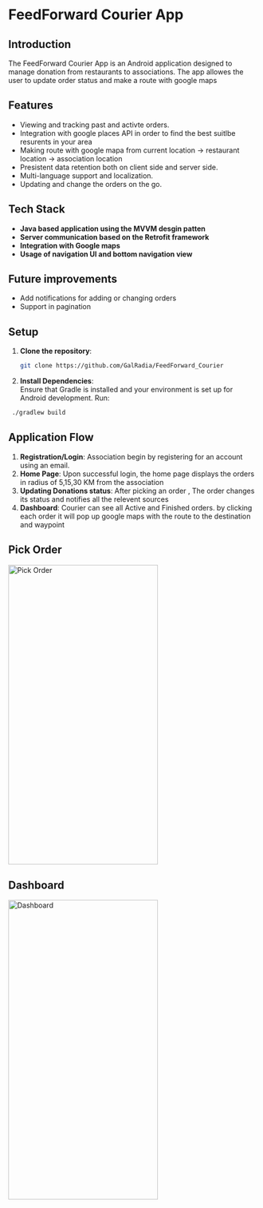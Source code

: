 

# FeedForward Courier App

## Introduction

The FeedForward Courier App is an Android application designed to manage donation from restaurants to associations.
The app allowes the user to update order status and make a route with google maps

## Features
- Viewing and tracking past and activte orders.
- Integration with google places API in order to find the best suitlbe resurents in your area
- Making route with google mapa from current location -> restaurant location -> association location
-  Presistent data retention both on client side and server side.
- Multi-language support and localization.
- Updating and change the orders on the go.

## Tech Stack
-   **Java based application using the MVVM desgin patten**
-   **Server communication based on the Retrofit framework**
-   **Integration with Google maps**
-   **Usage of navigation UI and bottom navigation view**

## Future improvements
-   Add notifications for adding or changing orders
-  Support in pagination
## Setup

1.  **Clone the repository**:
    ```bash
    git clone https://github.com/GalRadia/FeedForward_Courier
    ```
    
2.  **Install Dependencies**:  
    Ensure that Gradle is installed and your environment is set up for Android development. Run:
```bash
 ./gradlew build
 ```

## Application Flow
1.  **Registration/Login**: Association begin by registering for an account using an email.
2.  **Home Page**: Upon successful login, the home page displays the orders in radius of 5,15,30 KM from the association
3.  **Updating Donations status**: After picking an order , The order changes its status and notifies all the relevent sources
4.  **Dashboard**: Courier can see all Active and Finished orders. by clicking each order it will pop up google maps with the route to the destination and waypoint

## Pick Order
<img src="https://github.com/user-attachments/assets/7d7672d2-3937-4dc4-b8a7-fafe1e09ccb2" alt="Pick Order" width="300" height="600">

## Dashboard
<img src="https://github.com/user-attachments/assets/28e6bcf9-8858-41a2-b2ef-74ee9a39cfb7" alt="Dashboard" width="300" height="600">



